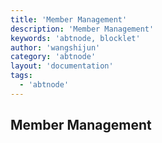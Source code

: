 ```yaml
---
title: 'Member Management'
description: 'Member Management'
keywords: 'abtnode, blocklet'
author: 'wangshijun'
category: 'abtnode'
layout: 'documentation'
tags:
  - 'abtnode'
---
```


## Member Management

[//]: # (TODO: Finish Document)
